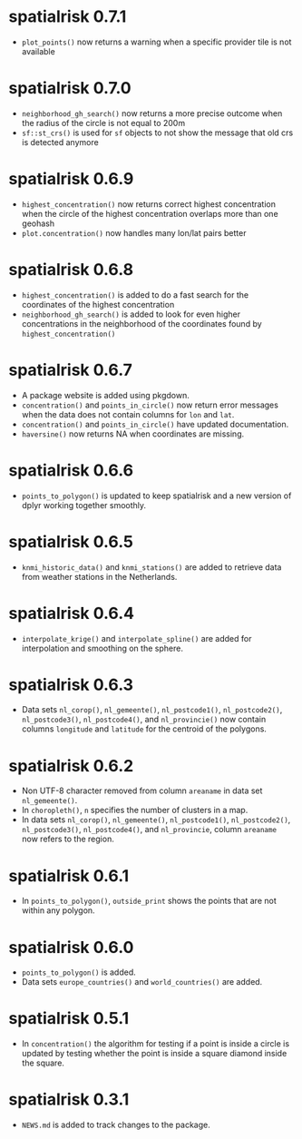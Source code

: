 # spatialrisk 0.7.1

* `plot_points()` now returns a warning when a specific provider tile is not available

# spatialrisk 0.7.0

* `neighborhood_gh_search()` now returns a more precise outcome when the radius of the circle is not equal to 200m
* `sf::st_crs()` is used for `sf` objects to not show the message that old crs is detected anymore

# spatialrisk 0.6.9

* `highest_concentration()` now returns correct highest concentration when the circle of the highest concentration overlaps more than one geohash
* `plot.concentration()` now handles many lon/lat pairs better

# spatialrisk 0.6.8

* `highest_concentration()` is added to do a fast search for the coordinates of the highest concentration
* `neighborhood_gh_search()` is added to look for even higher concentrations in the neighborhood of the coordinates found by `highest_concentration()`

# spatialrisk 0.6.7

* A package website is added using pkgdown.
* `concentration()` and `points_in_circle()` now return error messages when the data does not contain columns for `lon` and `lat`.
* `concentration()` and `points_in_circle()` have updated documentation.
* `haversine()` now returns NA when coordinates are missing.

# spatialrisk 0.6.6

* `points_to_polygon()` is updated to keep spatialrisk and a new version of dplyr working together smoothly.

# spatialrisk 0.6.5

* `knmi_historic_data()` and `knmi_stations()` are added to retrieve data from weather stations in the Netherlands.

# spatialrisk 0.6.4

* `interpolate_krige()` and `interpolate_spline()` are added for interpolation and smoothing on the sphere. 

# spatialrisk 0.6.3

* Data sets `nl_corop()`, `nl_gemeente()`, `nl_postcode1()`, `nl_postcode2()`, `nl_postcode3()`, `nl_postcode4()`, and `nl_provincie()` now contain columns `longitude` and `latitude` for the centroid of the polygons. 

# spatialrisk 0.6.2

* Non UTF-8 character removed from column `areaname` in data set `nl_gemeente()`.
* In `choropleth()`, `n` specifies the number of clusters in a map.
* In data sets `nl_corop()`, `nl_gemeente()`, `nl_postcode1()`, `nl_postcode2()`, `nl_postcode3()`, `nl_postcode4()`, and `nl_provincie`, column `areaname` now refers to the region. 

# spatialrisk 0.6.1

* In `points_to_polygon()`, `outside_print` shows the points that are not within any polygon. 

# spatialrisk 0.6.0

* `points_to_polygon()` is added.
* Data sets `europe_countries()` and `world_countries()` are added.

# spatialrisk 0.5.1

* In `concentration()` the algorithm for testing if a point is inside a circle is updated by testing whether the point is inside a square diamond inside the square. 

# spatialrisk 0.3.1

* `NEWS.md` is added to track changes to the package.
